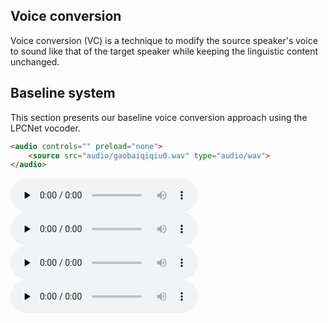 ## Voice conversion

Voice conversion (VC) is a technique to modify the source speaker's voice to sound like that of the target speaker while keeping the linguistic content unchanged.

## Baseline system

This section presents our baseline voice conversion approach using the LPCNet vocoder.

```html
<audio controls="" preload="none">
    <source src="audio/gaobaiqiqiu0.wav" type="audio/wav">
</audio>
```

<audio controls="" preload="none">
    <source src="audio/gaobaiqiqiu0.wav" type="audio/wav">
</audio>


<audio controls="" preload="none">
    <source src="audio/gaobaiqiqiu0.wav" type="audio/wav">
</audio>

<audio controls="" preload="none">
    <source src="audio/gaobaiqiqiu0.wav" type="audio/wav">
</audio>

<audio controls="" preload="none">
    <source src="audio/gaobaiqiqiu0.wav" type="audio/wav">
</audio>
